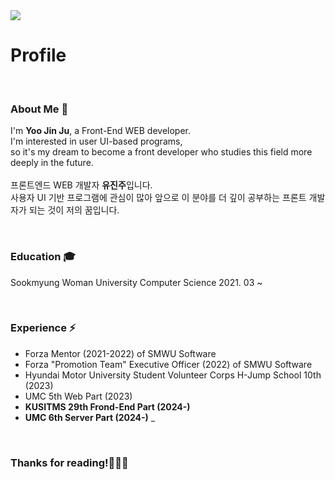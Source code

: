 <img src="https://capsule-render.vercel.app/api?type=waving&color=0:E56AB3,25:EF87BE,50:F9A3CB,75:FCBCD7,100:FFCEE6&height=300&section=header&text=Welcome%20to%20Jinju's%20GitHub%20!&animation=twinkling&fontSize=40&fontColor=ffffff" />

# Profile
<br>

### About Me 🌱
I'm <b>Yoo Jin Ju</b>, a Front-End WEB developer.<br>
I'm interested in user UI-based programs, <br>
so it's my dream to become a front developer who studies this field more deeply in the future.
<br><br>
프론트엔드 WEB 개발자 <b>유진주</b>입니다. <br>
사용자 UI 기반 프로그램에 관심이 많아 앞으로 이 분야를 더 깊이 공부하는 프론트 개발자가 되는 것이 저의 꿈입니다.

<br>

### Education 🎓
Sookmyung Woman University Computer Science 2021. 03 ~

<br>

### Experience ⚡
- Forza Mentor (2021-2022) of SMWU Software
- Forza "Promotion Team" Executive Officer (2022) of SMWU Software
- Hyundai Motor University Student Volunteer Corps H-Jump School 10th (2023)
- UMC 5th Web Part (2023)
- **KUSITMS 29th Frond-End Part (2024-)**
- **UMC 6th Server Part (2024-)**
_
<br>

### Thanks for reading!🙋🏻‍♀️
